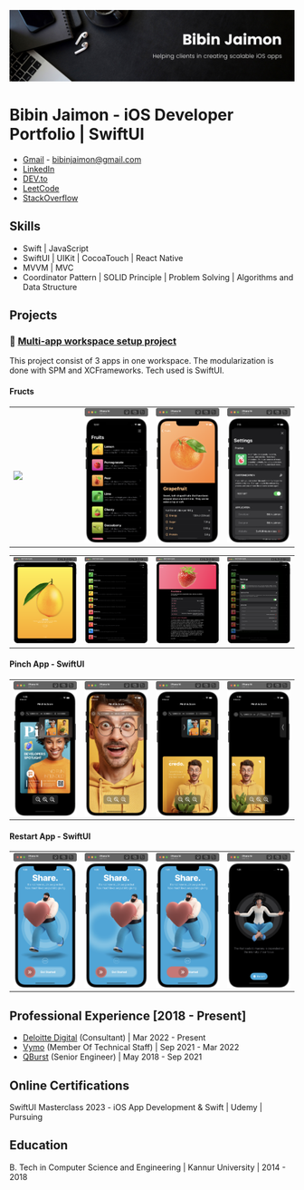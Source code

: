 
<img src="assets/banner.png"></img>
# Bibin Jaimon - iOS Developer Portfolio | SwiftUI
- [Gmail](mailto:bibinjaimon@gmail.com) - bibinjaimon@gmail.com
- [LinkedIn](https://www.linkedin.com/in/bibinjaimon/)
- [DEV.to](https://dev.to/bibinjaimon)
- [LeetCode](https://leetcode.com/bibinjaimon/)
- [StackOverflow](https://stackoverflow.com/users/4591087/bibin-jaimon)
## Skills

- Swift | JavaScript
- SwiftUI | UIKit | CocoaTouch | React Native
- MVVM | MVC
- Coordinator Pattern | SOLID Principle | Problem Solving | Algorithms and Data Structure

## Projects
### 🚀 [Multi-app workspace setup project](https://github.com/bibin-jaimon/multi-app-setup-swiftui-2023/)
This project consist of 3 apps in one workspace. The modularization is done with SPM and XCFrameworks. Tech used is SwiftUI.

#### Fructs

<table>
<td width="25%">
<img src="assets/fructus-app/animation.gif"></img>
</td>
<td width="25%">
<img src="assets/fructus-app/2.png"></img>
</td>
<td width="25%">
<img src="assets/fructus-app/3.png"></img>
</td>
<td width="25%">
<img src="assets/fructus-app/4.png"></img>
</td>
</tr>
</table>

<table>
<td width="25%">
<img src="assets/fructus-app/ipad/1.png"></img>
</td>
<td width="25%">
<img src="assets/fructus-app/ipad/2.png"></img>
</td>
<td width="25%">
<img src="assets/fructus-app/ipad/3.png"></img>
</td>
<td width="25%">
<img src="assets/fructus-app/ipad/4.png"></img>
</td>
</tr>
</table>

#### Pinch App - SwiftUI

<table>
<td width="25%">
<img src="assets/pinch-app/1.png"></img>
</td>
<td width="25%">
<img src="assets/pinch-app/2.png"></img>
</td>
<td width="25%">
<img src="assets/pinch-app/3.png"></img>
</td>
<td width="25%">
<img src="assets/pinch-app/4.png"></img>
</td>
</tr>
</table>


#### Restart App - SwiftUI

<table>
<td width="25%">
<img src="assets/restart-app/1.png"></img>
</td>
<td width="25%">
<img src="assets/restart-app/2.png"></img>
</td>
<td width="25%">
<img src="assets/restart-app/3.png"></img>
</td>
<td width="25%">
<img src="assets/restart-app/4.png"></img>
</td>
</tr>
</table>

## Professional Experience [2018 - Present]

 - [Deloitte Digital](https://www2.deloitte.com/us/en.html) (Consultant) | Mar 2022 - Present
 - [Vymo](https://vymo.com/) (Member Of Technical Staff) | Sep 2021 - Mar 2022
 - [QBurst](https://www.qburst.com/) (Senior Engineer) | May 2018 - Sep 2021

## Online Certifications

SwiftUI Masterclass 2023 - iOS App Development & Swift | Udemy | Pursuing

## Education

B. Tech in Computer Science and Engineering | Kannur University | 2014 - 2018
